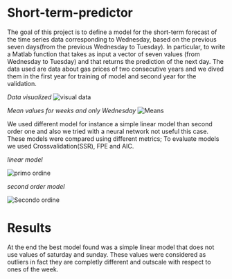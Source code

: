 # Short-term-predictor
The goal of this project is to define a model for the short-term forecast of the time series data corresponding to Wednesday, based on the previous seven days(from the previous Wednesday to Tuesday).
In particular, to write a Matlab function that takes as input a vector of seven values ​​(from Wednesday to Tuesday) and that returns the prediction of the next day.
The data used are data about gas prices of two consecutive years and we dived them in the first year for training of model and second year for the validation.

*Data visualized*
![visual data](https://user-images.githubusercontent.com/48360582/169085326-d6c38e73-ddbb-4b5c-94cd-2b3467b423f8.jpg)


*Mean values for weeks and only Wednesday*
![Means](https://user-images.githubusercontent.com/48360582/169085733-b825ab74-b74f-4785-85dc-21951afa3c5f.jpg)


We used different model for instance a simple linear model than second order one and also we tried with a neural network not useful this case.
These models were compared using different metrics; To evaluate models we used Crossvalidation(SSR), FPE and AIC.

*linear model*

![primo ordine](https://user-images.githubusercontent.com/48360582/169086944-b9612e74-c932-4764-82d2-66e61f475b4a.jpg)



*second order model*

![Secondo ordine](https://user-images.githubusercontent.com/48360582/169086980-def957d0-2bff-4bcf-b282-77f9d63c0f9f.jpg)


# Results
At the end the best model found was a simple linear model that does not use values of saturday and sunday. These values were considered as outliers in fact they are completly different and outscale with respect to ones of the week.
